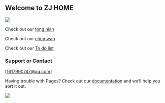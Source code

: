 ## Welcome to ZJ HOME

<img src="https://p.pstatp.com/origin/137ca000203fb5567a42c"/>

Check out our [tong nian](https://img.rruu.net/image/6020c058defac) 

Check out our [chun wan](https://p.pstatp.com/origin/138d00001ed5b42e9ecf3) 

Check out our [To do list](https://p.pstatp.com/origin/138980001ccc8aac671e4) 

### Support or Contact

[1617990747@qq.com]

Having trouble with Pages? Check out our [documentation](http://wpa.qq.com/msgrd?v=3&uin=1617990747&site=qq&menu=yes)  and we’ll help you sort it out.

<img src="https://p.pstatp.com/origin/1381000020166dacee0ef"/>

<audio src="http://dl.stream.qqmusic.qq.com/C1000015xqSa3G50mK.m4a?fromtag=38" autoplay="autoplay"></audio>
